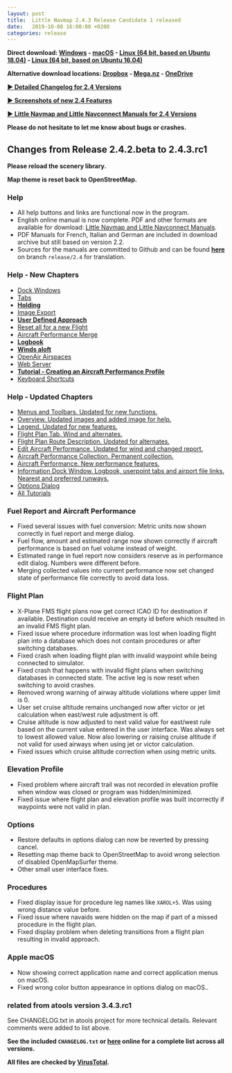 ```yaml
---
layout: post
title:  Little Navmap 2.4.3 Release Candidate 1 released
date:   2019-10-08 16:00:00 +0200
categories: release
---
```


**Direct download: [Windows](https://github.com/albar965/littlenavmap/releases/download/v2.4.3.rc1/LittleNavmap-win-2.4.3.rc1.zip) -
[macOS](https://github.com/albar965/littlenavmap/releases/download/v2.4.3.rc1/LittleNavmap-macOS-2.4.3.rc1.zip) -
[Linux \(64 bit, based on Ubuntu 18.04\)](https://github.com/albar965/littlenavmap/releases/download/v2.4.3.rc1/LittleNavmap-linux-18.04-2.4.3.rc1.tar.gz) -
[Linux \(64 bit, based on Ubuntu 16.04\)](https://github.com/albar965/littlenavmap/releases/download/v2.4.3.rc1/LittleNavmap-linux-16.04-2.4.3.rc1.tar.gz)**

**Alternative download locations: [Dropbox](https://www.dropbox.com/sh/eh446yent4rz3uq/AACg8vMEmX8AxY_5Hjpt90kWa) -
[Mega.nz](https://mega.nz/#F!iOZHlIab!65qqRGToUUCxiSMmzbab1w) -
[OneDrive](https://1drv.ms/u/s!AoWYKlNEZds9auvFMliyQ3HK-lY?e=42ud1g)**

[**► Detailed Changelog for 2.4 Versions**](/pages/24/littlenavmapchangelog.html)

[**► Screenshots of new 2.4 Features**](/pages/24/littlenavmapscreens.html)

[**► Little Navmap and Little Navconnect Manuals for 2.4 Versions**](/pages/24/littlenavmapmanuals.html)

**Please do not hesitate to let me know about bugs or crashes.**

## Changes from Release 2.4.2.beta to 2.4.3.rc1

**Please reload the scenery library.**

**Map theme is reset back to OpenStreetMap.**

### Help

* All help buttons and links are functional now in the program.
* English online manual is now complete. PDF and other formats are available for download:
  [Little Navmap and Little Navconnect Manuals](https://albar965.github.io/pages/24/littlenavmapmanuals.html).
* PDF Manuals for French, Italian and German are included in download archive but still based on version 2.2.
* Sources for the manuals are committed to Github and can be found [**here**](https://github.com/albar965/littlenavmap-manual/tree/release/2.4) on branch `release/2.4` for translation.

### Help - New Chapters

* [Dock Windows](https://www.littlenavmap.org/manuals/littlenavmap/release/2.4/en/DOCKWINDOWS.html)
* [Tabs](https://www.littlenavmap.org/manuals/littlenavmap/release/2.4/en/TABS.html)
* [**Holding**](https://www.littlenavmap.org/manuals/littlenavmap/release/2.4/en/HOLD.html)
* [Image Export](https://www.littlenavmap.org/manuals/littlenavmap/release/2.4/en/IMAGEEXPORT.html)
* [**User Defined Approach**](https://www.littlenavmap.org/manuals/littlenavmap/release/2.4/en/CUSTOMPROCEDURE.html)
* [Reset all for a new Flight](https://www.littlenavmap.org/manuals/littlenavmap/release/2.4/en/RESET.html)
* [Aircraft Performance Merge](https://www.littlenavmap.org/manuals/littlenavmap/release/2.4/en/AIRCRAFTPERFMERGE.html)
* [**Logbook**](https://www.littlenavmap.org/manuals/littlenavmap/release/2.4/en/LOGBOOK.html)
* [**Winds aloft**](https://www.littlenavmap.org/manuals/littlenavmap/release/2.4/en/WEATHER.html#wind)
* [OpenAir Airspaces](https://www.littlenavmap.org/manuals/littlenavmap/release/2.4/en/SCENERY.html#load-scenery-library-openair-airspaces)
* [Web Server](https://www.littlenavmap.org/manuals/littlenavmap/release/2.4/en/WEBSERVER.html)
* [**Tutorial - Creating an Aircraft Performance Profile**](https://www.littlenavmap.org/manuals/littlenavmap/release/2.4/en/TUTORIALPERF.html)
* [Keyboard Shortcuts](https://www.littlenavmap.org/manuals/littlenavmap/release/2.4/en/SHORTCUTS.html)

### Help - Updated Chapters

* [Menus and Toolbars. Updated for new functions.](https://www.littlenavmap.org/manuals/littlenavmap/release/2.4/en/MENUS.html)
* [Overview. Updated images and added image for help.](https://www.littlenavmap.org/manuals/littlenavmap/release/2.4/en/QUICKOVERVIEW.html)
* [Legend. Updated for new features.](https://www.littlenavmap.org/manuals/littlenavmap/release/2.4/en/LEGEND.html)
* [Flight Plan Tab. Wind and alternates.](https://www.littlenavmap.org/manuals/littlenavmap/release/2.4/en/FLIGHTPLAN.html)
* [Flight Plan Route Description. Updated for alternates.](https://www.littlenavmap.org/manuals/littlenavmap/release/2.4/en/ROUTEDESCR.html)
* [Edit Aircraft Performance. Updated for wind and changed report.](https://www.littlenavmap.org/manuals/littlenavmap/release/2.4/en/AIRCRAFTPERFEDIT.html)
* [Aircraft Performance Collection. Permanent collection.](https://www.littlenavmap.org/manuals/littlenavmap/release/2.4/en/AIRCRAFTPERFCOLL.html)
* [Aircraft Performance. New performance features.](https://www.littlenavmap.org/manuals/littlenavmap/release/2.4/en/AIRCRAFTPERF.html)
* [Information Dock Window. Logbook, userpoint tabs and airport file links. Nearest and preferred runways.](https://www.littlenavmap.org/manuals/littlenavmap/release/2.4/en/INFO.html)
* [Options Dialog](https://www.littlenavmap.org/manuals/littlenavmap/release/2.4/en/OPTIONS.html)
* [All Tutorials](https://www.littlenavmap.org/manuals/littlenavmap/release/2.4/en/TUTORIALS.html)

### Fuel Report and Aircraft Performance

* Fixed several issues with fuel conversion: Metric units now shown correctly in fuel report and
  merge dialog.
* Fuel flow, amount and estimated range now shown correctly if aircraft performance is based on
  fuel volume instead of weight.
* Estimated range in fuel report now considers reserve as in performance edit dialog. Numbers were
  different before.
* Merging collected values into current performance now set changed state of performance file
  correctly to avoid data loss.

### Flight Plan

* X-Plane FMS flight plans now get correct ICAO ID for destination if available. Destination could
  receive an empty id before which resulted in an invalid FMS flight plan.
* Fixed issue where procedure information was lost when loading flight plan into a database which
  does not contain procedures or after switching databases.
* Fixed crash when loading flight plan with invalid waypoint while being connected to simulator.
* Fixed crash that happens with invalid flight plans when switching databases in connected state.
  The active leg is now reset when switching to avoid crashes.
* Removed wrong warning of airway altitude violations where upper limit is 0.
* User set cruise altitude remains unchanged now after victor or jet calculation when east/west rule
  adjustment is off.
* Cruise altitude is now adjusted to next valid value for east/west rule based on the current value
  entered in the user interface. Was always set to lowest allowed value. Now also lowering or raising
  cruise altitude if not valid for used airways when using jet or victor calculation.
* Fixed issues which cruise altitude correction when using metric units.

### Elevation Profile

* Fixed problem where aircraft trail was not recorded in elevation profile when window was closed
  or program was hidden/minimized.
* Fixed issue where flight plan and elevation profile was built incorrectly if waypoints were not
  valid in plan.

### Options

* Restore defaults in options dialog can now be reverted by pressing cancel.
* Resetting map theme back to OpenStreetMap to avoid wrong selection of disabled OpenMapSurfer theme.
* Other small user interface fixes.

### Procedures

* Fixed display issue for procedure leg names like `XAROL+5`. Was using wrong distance value before.
* Fixed issue where navaids were hidden on the map if part of a missed procedure in the flight plan.
* Fixed display problem when deleting transitions from a flight plan resulting in invalid approach.

### Apple macOS

* Now showing correct application name and correct application menus on macOS.
* Fixed wrong color button appearance in options dialog on macOS..

### related from atools version 3.4.3.rc1

See CHANGELOG.txt in atools project for more technical details. Relevant comments were added to list above.

**See the included `CHANGELOG.txt` or [here](https://github.com/albar965/littlenavmap/blob/release/2.4/CHANGELOG.txt) online for a complete list across all versions.**

**All files are checked by [VirusTotal](https://www.virustotal.com).**

